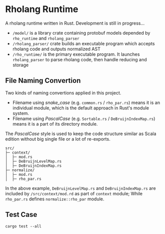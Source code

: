 # Rholang Runtime


A rholang runtime written in Rust. Development is still in progress...

* `/model/` is a library crate containing protobuf models depended by `rho_runtime` and `rholang_parser`
* `/rholang_parser/` crate builds an executable program which accepts rholang code and outputs normalized AST
* `/rho_runtime/` is the primary executable program. It launches `rholang_parser` to parse rholang code, then handle reducing and storage



## File Naming Convertion

Two kinds of naming convertions applied in this project.

* Filename using *snake_case* (e.g. `common.rs` / `rho_par.rs`) means it is an individual module, which is the default approach in Rust's module system.
* Filename using *PascalCase* (e.g. `Sortable.rs` / `DeBruijnIndexMap.rs`) means it is a part of its directory module.

The *PascalCase* style is used to keep the code structure similar as Scala edition without big single file or a lot of re-exports.

```
src/
├─ context/
│  ├─ mod.rs
│  ├─ DeBruijnLevelMap.rs
│  ├─ DeBruijnIndexMap.rs
├─ normalize/
│  ├─ mod.rs
│  ├─ rho_par.rs
```
In the above example, `DeBruijnLevelMap.rs` and `DeBruijnIndexMap.rs` are included by `/src/context/mod.rd` as part of `context` module; 
While `rho_par.rs` defines `normalize::rho_par` module.


## Test Case

```
cargo test --all
```